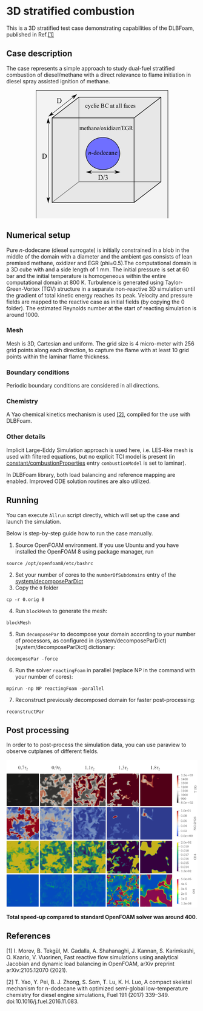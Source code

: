 # 3D stratified combustion

This is a 3D stratified test case demonstrating capabilities of the DLBFoam, published in Ref.[[1]](#Morev2022)

## Case description

The case represents a simple approach to study dual-fuel stratified combustion of diesel/methane with a direct relevance to flame initiation in diesel spray assisted ignition of methane. 

<p align="center">
  <img src="doc/schematic_3dcomb.png" />
</p>

## Numerical setup

Pure $n$-dodecane (diesel surrogate) is initially constrained in a blob in the middle of the domain with a diameter and the ambient gas consists of lean premixed methane, oxidizer and EGR (phi=0.5).The computational domain is a 3D cube with  and a side length of 1 mm. The initial pressure is set at 60 bar and the initial temperature is homogeneous within the entire computational domain at 800 K. Turbulence is generated using Taylor-Green-Vortex (TGV) structure in a separate non-reactive 3D simulation until the gradient of total kinetic energy reaches its peak. Velocity and pressure fields are mapped to the reactive case as initial fields (by copying the 0 folder). The estimated Reynolds number at the start of reacting simulation is around 1000.

### Mesh

Mesh is 3D, Cartesian and uniform. The grid size is 4 micro-meter with 256 grid points along each direction, to capture the flame with at least 10 grid points within the laminar flame thickness.

### Boundary conditions

Periodic boundary conditions are considered in all directions.

### Chemistry

A Yao chemical kinetics mechanism is used [[2]](#Yao2016), compiled for the use with DLBFoam.

### Other details

Implicit Large-Eddy Simulation approach is used here, i.e. LES-like mesh is used with filtered equations, but no explicit TCI model is present (in [constant/combustionProperties](constant/combustionProperties) entry ```combustionModel``` is set to laminar).

In DLBFoam library, both load balancing and reference mapping are enabled. Improved ODE solution routines are also utilized.

## Running

You can execute ```Allrun``` script directly, which will set up the case and launch the simulation.

Below is step-by-step guide how to run the case manually.

1. Source OpenFOAM environment. If you use Ubuntu and you have installed the OpenFOAM 8 using package manager, run  
```
source /opt/openfoam8/etc/bashrc
```  
2. Set your number of cores to the ```numberOfSubdomains``` entry of the [system/decomposeParDict](system/decomposeParDict)  
3. Copy the ```0``` folder  
```
cp -r 0.orig 0
```  
4. Run ```blockMesh``` to generate the mesh:  
```
blockMesh
```  
5. Run ```decomposePar``` to decompose your domain according to your number of processors, as configured in (system/decomposeParDict)[system/decomposeParDict] dictionary:  
```
decomposePar -force
```  
6. Run the solver ```reactingFoam``` in parallel (replace NP in the command with your number of cores):  
```
mpirun -np NP reactingFoam -parallel
```  
7. Reconstruct previously decomposed domain for faster post-processing:  
```
reconstructPar
```  

## Post processing

In order to to post-process the simulation data, you can use paraview to observe cutplanes of different fields.

<p align="center">
  <img src="doc/image_3dcomb.png" />
</p>

**Total speed-up compared to standard OpenFOAM solver was around 400.**

## References

<a id="Morev2022">[1]</a>
I. Morev, B. Tekgül, M. Gadalla, A. Shahanaghi, J. Kannan, S. Karimkashi, O. Kaario, V. Vuorinen, Fast reactive flow simulations using analytical Jacobian and dynamic load balancing in OpenFOAM, arXiv preprint arXiv:2105.12070 (2021).

<a id="Yao2016">[2]</a>
T. Yao, Y. Pei, B. J. Zhong, S. Som, T. Lu, K. H. Luo, A compact skeletal mechanism for n-dodecane with optimized semi-global low-temperature chemistry for diesel engine simulations, Fuel 191 (2017) 339–349. doi:10.1016/j.fuel.2016.11.083.
